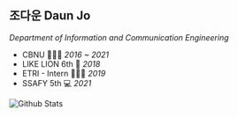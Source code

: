 

## 조다운 Daun Jo
*Department of Information and Communication Engineering*


 - CBNU 👩🏻‍🎓 *2016 ~ 2021*
 - LIKE LION 6th 🦁 *2018*
 - ETRI - Intern 👩🏻‍💻 *2019*
 - SSAFY 5th 💻 *2021*



![Github Stats](https://github-readme-stats.vercel.app/api?username=jodawoooon&show_icons=true)

